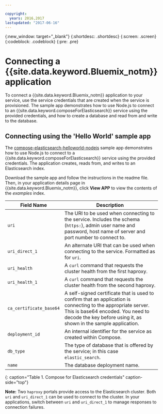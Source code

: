 ```yaml
---

copyright:
  years: 2016,2017
lastupdated: "2017-06-16"
---
```


{:new_window: target="_blank"}
{:shortdesc: .shortdesc}
{:screen: .screen}
{:codeblock: .codeblock}
{:pre: .pre}

# Connecting a {{site.data.keyword.Bluemix_notm}} application

To connect a {{site.data.keyword.Bluemix_notm}} application to your service, use the service credentials that are created when the service is provisioned. The sample app demonstrates how to use Node.js to connect to an {{site.data.keyword.composeForElasticsearch}} service using the provided credentials, and how to create a database and read from and write to the database.

## Connecting using the 'Hello World' sample app

The [compose-elasticsearch-helloworld-nodejs](https://github.com/IBM-Bluemix/compose-elasticsearch-helloworld-nodejs) sample app demonstrates how to use Node.js to connect to a {{site.data.keyword.composeForElasticsearch}} service using the provided credentials. The application creates, reads from, and writes to an Elasticsearch index.

Download the sample app and follow the instructions in the readme file. Then, in your application details page in {{site.data.keyword.Bluemix_notm}}, click **View APP** to view the contents of the *examples* index.

Field Name|Description
----------|-----------
`uri`|The URI to be used when connecting to the service. Includes the schema (`https:`), admin user name and password, host name of server and port number to connect to.
`uri_direct_1`|An alternate URI that can be used when connecting to the service. Formatted as for `uri`.
`uri_health`|A `curl` command that requests the cluster health from the first haproxy.
`uri_health_1`|A `curl` command that requests the cluster health from the second haproxy.
`ca_certificate_base64`|A self-signed certificate that is used to confirm that an application is connecting to the appropriate server. This is base64 encoded. You need to decode the key before using it, as shown in the sample application.
`deployment_id`|An internal identifier for the service as created within Compose.
`db_type`|The type of database that is offered by the service; in this case `elastic_search`.
`name`|The database deployment name.
{: caption="Table 1. Compose for Elasticsearch credentials" caption-side="top"}

**Note:** Two `haproxy` portals provide access to the Elasticsearch cluster. Both `uri` and `uri_direct_1` can be used to connect to the cluster. In your applications, switch between `uri` and `uri_direct_1` to manage responses to connection failures.
